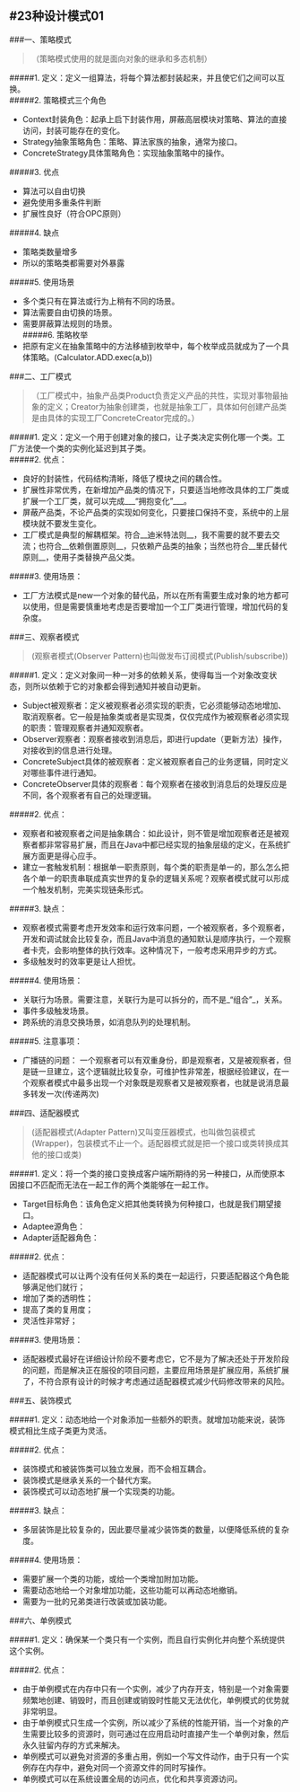 #23种设计模式01
---
###一、策略模式
>（策略模式使用的就是面向对象的继承和多态机制）  
  
#####1. 定义：定义一组算法，将每个算法都封装起来，并且使它们之间可以互换。  
#####2. 策略模式三个角色   
* Context封装角色：起承上启下封装作用，屏蔽高层模块对策略、算法的直接访问，封装可能存在的变化。
* Strategy抽象策略角色：策略、算法家族的抽象，通常为接口。  
* ConcreteStrategy具体策略角色：实现抽象策略中的操作。  
  
#####3. 优点   
* 算法可以自由切换
* 避免使用多重条件判断
* 扩展性良好（符合OPC原则）  
  
#####4. 缺点   
* 策略类数量增多  
* 所以的策略类都需要对外暴露  
  
#####5. 使用场景  
* 多个类只有在算法或行为上稍有不同的场景。  
* 算法需要自由切换的场景。
* 需要屏蔽算法规则的场景。   
#####6. 策略枚举  
* 把原有定义在抽象策略中的方法移植到枚举中，每个枚举成员就成为了一个具体策略。(Calculator.ADD.exec(a,b))  

  
###二、工厂模式
>（工厂模式中，抽象产品类Product负责定义产品的共性，实现对事物最抽象的定义；Creator为抽象创建类，也就是抽象工厂，具体如何创建产品类是由具体的实现工厂ConcreteCreator完成的。）  
  
#####1. 定义：定义一个用于创建对象的接口，让子类决定实例化哪一个类。工厂方法使一个类的实例化延迟到其子类。  
#####2. 优点：  
* 良好的封装性，代码结构清晰，降低了模块之间的耦合性。
* 扩展性非常优秀，在新增加产品类的情况下，只要适当地修改具体的工厂类或扩展一个工厂类，就可以完成___“拥抱变化”___。  
* 屏蔽产品类，不论产品类的实现如何变化，只要接口保持不变，系统中的上层模块就不要发生变化。
* 工厂模式是典型的解耦框架。符合__迪米特法则__，我不需要的就不要去交流；也符合__依赖倒置原则__，只依赖产品类的抽象；当然也符合__里氏替代原则__，使用子类替换产品父类。   

#####3. 使用场景：
* 工厂方法模式是new一个对象的替代品，所以在所有需要生成对象的地方都可以使用，但是需要慎重地考虑是否要增加一个工厂类进行管理，增加代码的复杂度。
  
###三、观察者模式
>(观察者模式(Observer Pattern)也叫做发布订阅模式(Publish/subscribe))  
  
#####1. 定义：定义对象间一种一对多的依赖关系，使得每当一个对象改变状态，则所以依赖于它的对象都会得到通知并被自动更新。
* Subject被观察者：定义被观察者必须实现的职责，它必须能够动态地增加、取消观察者。它一般是抽象类或者是实现类，仅仅完成作为被观察者必须实现的职责：管理观察者并通知观察者。
* Observer观察者：观察者接收到消息后，即进行update（更新方法）操作，对接收到的信息进行处理。  
* ConcreteSubject具体的被观察者：定义被观察者自己的业务逻辑，同时定义对哪些事件进行通知。
* ConcreteObserver具体的观察者：每个观察者在接收到消息后的处理反应是不同，各个观察者有自己的处理逻辑。  
  
#####2. 优点：
* 观察者和被观察者之间是抽象耦合：如此设计，则不管是增加观察者还是被观察者都非常容易扩展，而且在Java中都已经实现的抽象层级的定义，在系统扩展方面更是得心应手。
* 建立一套触发机制：根据单一职责原则，每个类的职责是单一的，那么怎么把各个单一的职责串联成真实世界的复杂的逻辑关系呢？观察者模式就可以形成一个触发机制，完美实现链条形式。
  
#####3. 缺点：
* 观察者模式需要考虑开发效率和运行效率问题，一个被观察者，多个观察者，开发和调试就会比较复杂，而且Java中消息的通知默认是顺序执行，一个观察者卡壳，会影响整体的执行效率。这种情况下，一般考虑采用异步的方式。
* 多级触发时的效率更是让人担忧。  
  
#####4. 使用场景：
* 关联行为场景。需要注意，关联行为是可以拆分的，而不是_“组合”_，关系。
* 事件多级触发场景。
* 跨系统的消息交换场景，如消息队列的处理机制。  
  
#####5. 注意事项：
* 广播链的问题：  一个观察者可以有双重身份，即是观察者，又是被观察者，但是链一旦建立，这个逻辑就比较复杂，可维护性非常差，根据经验建议，在一个观察者模式中最多出现一个对象既是观察者又是被观察者，也就是说消息最多转发一次(传递两次)
  
###四、适配器模式
>(适配器模式(Adapter Pattern)又叫变压器模式，也叫做包装模式(Wrapper)，包装模式不止一个。适配器模式就是把一个接口或类转换成其他的接口或类)   
  
#####1. 定义：将一个类的接口变换成客户端所期待的另一种接口，从而使原本因接口不匹配而无法在一起工作的两个类能够在一起工作。
* Target目标角色：该角色定义把其他类转换为何种接口，也就是我们期望接口。  
* Adaptee源角色：
* Adapter适配器角色：  
  
#####2. 优点：
* 适配器模式可以让两个没有任何关系的类在一起运行，只要适配器这个角色能够满足他们就行；
* 增加了类的透明性；
* 提高了类的复用度；
* 灵活性非常好；
  
#####3. 使用场景：
* 适配器模式最好在详细设计阶段不要考虑它，它不是为了解决还处于开发阶段的问题，而是解决正在服役的项目问题，主要应用场景是扩展应用，系统扩展了，不符合原有设计的时候才考虑通过适配器模式减少代码修改带来的风险。  
  
###五、装饰模式  
  
#####1. 定义：动态地给一个对象添加一些额外的职责。就增加功能来说，装饰模式相比生成子类更为灵活。  
  
#####2. 优点：  
* 装饰模式和被装饰类可以独立发展，而不会相互耦合。  
* 装饰模式是继承关系的一个替代方案。  
* 装饰模式可以动态地扩展一个实现类的功能。  
  
#####3. 缺点：  
* 多层装饰是比较复杂的，因此要尽量减少装饰类的数量，以便降低系统的复杂度。  
  
#####4. 使用场景：  
* 需要扩展一个类的功能，或给一个类增加附加功能。
* 需要动态地给一个对象增加功能，这些功能可以再动态地撤销。
* 需要为一批的兄弟类进行改装或加装功能。  
  
###六、单例模式  
  
#####1. 定义：确保某一个类只有一个实例，而且自行实例化并向整个系统提供这个实例。  
  
#####2. 优点：  
* 由于单例模式在内存中只有一个实例，减少了内存开支，特别是一个对象需要频繁地创建、销毁时，而且创建或销毁时性能又无法优化，单例模式的优势就非常明显。    
* 由于单例模式只生成一个实例，所以减少了系统的性能开销，当一个对象的产生需要比较多的资源时，则可通过在应用启动时直接产生一个单例对象，然后永久驻留内存的方式来解决。
* 单例模式可以避免对资源的多重占用，例如一个写文件动作，由于只有一个实例存在内存中，避免对同一个资源文件的同时写操作。
* 单例模式可以在系统设置全局的访问点，优化和共享资源访问。